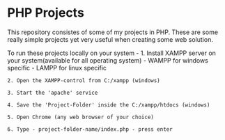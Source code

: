 # PHP Projects

This repository consistes of some of my projects in PHP. These are some really simple projects yet very useful when creating some web solution. 

To run these projects locally on your system - 
    1. Install XAMPP server on your system(available for all operating system)
        - WAMPP for windows specific
        - LAMPP for linux specific
    
    2. Open the XAMPP-control from C:/xampp (windows)

    3. Start the 'apache' service

    4. Save the 'Project-Folder' inside the C:/xampp/htdocs (windows)

    5. Open Chrome (any web browser of your choice)

    6. Type - project-folder-name/index.php - press enter
